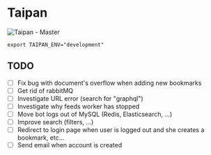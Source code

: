 # Taipan

![Taipan - Master](https://github.com/mickaelvieira/taipan/workflows/Taipan%20-%20Master/badge.svg)

```
export TAIPAN_ENV="development"
```

## TODO

- [ ] Fix bug with document's overflow when adding new bookmarks
- [ ] Get rid of rabbitMQ
- [ ] Investigate URL error (search for "graphql")
- [ ] Investigate why feeds worker has stopped
- [ ] Move bot logs out of MySQL (Redis, Elasticsearch, ...)
- [ ] Improve search (filters, ...)
- [ ] Redirect to login page when user is logged out and she creates a bookmark, etc...
- [ ] Send email when account is created
